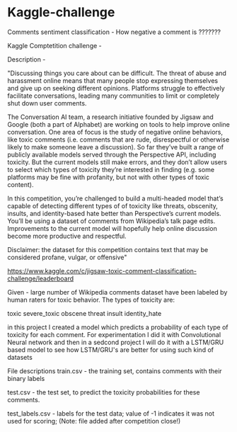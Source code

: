 # Kaggle-challenge
Comments sentiment classification - How negative a comment is ???????


Kaggle Comptetition challenge - 

Description - 

"Discussing things you care about can be difficult. The threat of abuse and harassment online means that many people stop expressing themselves and give up on seeking different opinions. Platforms struggle to effectively facilitate conversations, leading many communities to limit or completely shut down user comments.

The Conversation AI team, a research initiative founded by Jigsaw and Google (both a part of Alphabet) are working on tools to help improve online conversation. One area of focus is the study of negative online behaviors, like toxic comments (i.e. comments that are rude, disrespectful or otherwise likely to make someone leave a discussion). So far they’ve built a range of publicly available models served through the Perspective API, including toxicity. But the current models still make errors, and they don’t allow users to select which types of toxicity they’re interested in finding (e.g. some platforms may be fine with profanity, but not with other types of toxic content).

In this competition, you’re challenged to build a multi-headed model that’s capable of detecting different types of of toxicity like threats, obscenity, insults, and identity-based hate better than Perspective’s current models. You’ll be using a dataset of comments from Wikipedia’s talk page edits. Improvements to the current model will hopefully help online discussion become more productive and respectful.

Disclaimer: the dataset for this competition contains text that may be considered profane, vulgar, or offensive"

https://www.kaggle.com/c/jigsaw-toxic-comment-classification-challenge/leaderboard

Given  - large number of Wikipedia comments dataset have been labeled by human raters for toxic behavior. The types of toxicity are:

toxic
severe_toxic
obscene
threat
insult
identity_hate

in this project I created a model which predicts a probability of each type of toxicity for each comment. For experimentation I did it with Convolutional Neural network and then in a sedcond project I will do it with a LSTM/GRU based model to see how LSTM/GRU's are better for using such kind of datasets

File descriptions
train.csv - the training set, contains comments with their binary labels

test.csv - the test set, to predict the toxicity probabilities for these comments.

test_labels.csv - labels for the test data; value of -1 indicates it was not used for scoring; (Note: file added after competition close!)
